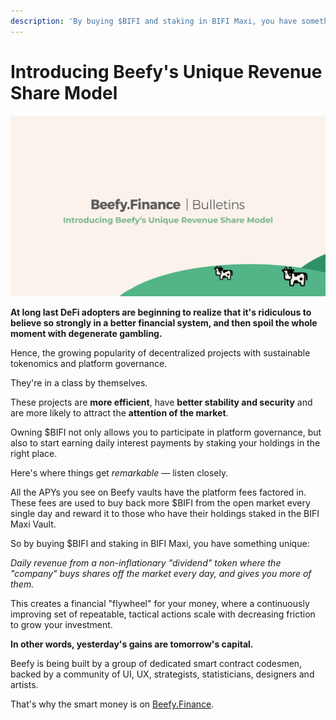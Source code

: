 ```yaml
---
description: 'By buying $BIFI and staking in BIFI Maxi, you have something unique'
---
```


# Introducing Beefy's Unique Revenue Share Model

![](../.gitbook/assets/bulletin-introducing-beefys-unique-revenue-share-model.png)

**At long last DeFi adopters are beginning to realize that it's ridiculous to believe so strongly in a better financial system, and then spoil the whole moment with degenerate gambling.**

Hence, the growing popularity of decentralized projects with sustainable tokenomics and platform governance.

They're in a class by themselves.

These projects are **more efficient**, have **better stability and security** and are more likely to attract the **attention of the market**.

Owning $BIFI not only allows you to participate in platform governance, but also to start earning daily interest payments by staking your holdings in the right place.

Here's where things get _remarkable_ — listen closely.

All the APYs you see on Beefy vaults have the platform fees factored in. These fees are used to buy back more $BIFI from the open market every single day and reward it to those who have their holdings staked in the BIFI Maxi Vault.

So by buying $BIFI and staking in BIFI Maxi, you have something unique:

_Daily revenue from a non-inflationary "dividend" token where the "company" buys shares off the market every day, and gives you more of them._

This creates a financial "flywheel" for your money, where a continuously improving set of repeatable, tactical actions scale with decreasing friction to grow your investment.

**In other words, yesterday's gains are tomorrow's capital.**

Beefy is being built by a group of dedicated smart contract codesmen, backed by a community of UI, UX, strategists, statisticians, designers and artists.

That's why the smart money is on [Beefy.Finance](https://www.beefy.finance/).


